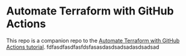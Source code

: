 # Automate Terraform with GitHub Actions

This repo is a companion repo to the [Automate Terraform with GitHub Actions tutorial](https://developer.hashicorp.com/terraform/tutorials/automation/github-actions).
fdfasdfasdfasfdsfasasdasdsadsadasdsadsad